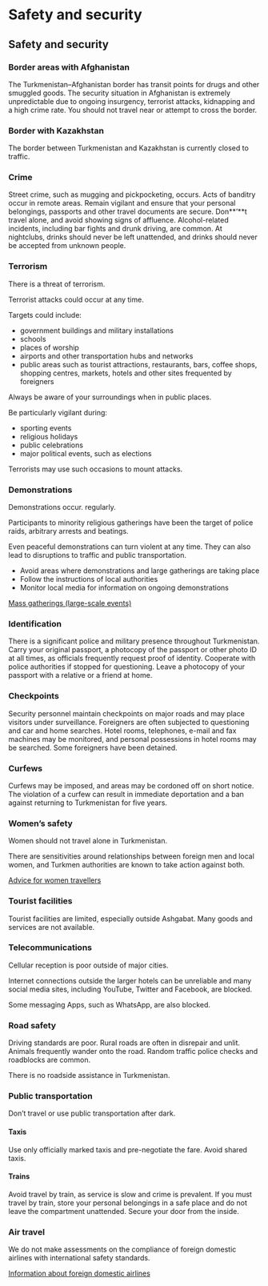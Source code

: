 # Safety and security

## Safety and security

### Border areas with Afghanistan

The Turkmenistan–Afghanistan border has transit points for drugs and other smuggled goods. The security situation in Afghanistan is extremely unpredictable due to ongoing insurgency, terrorist attacks, kidnapping and a high crime rate. You should not travel near or attempt to cross the border.

### Border with Kazakhstan

The border between Turkmenistan and Kazakhstan is currently closed to traffic.

### Crime

Street crime, such as mugging and pickpocketing, occurs. Acts of banditry occur in remote areas. Remain vigilant and ensure that your personal belongings, passports and other travel documents are secure. Don**’**t travel alone, and avoid showing signs of affluence. Alcohol-related incidents, including bar fights and drunk driving, are common. At nightclubs, drinks should never be left unattended, and drinks should never be accepted from unknown people.

### Terrorism

There is a threat of terrorism.

Terrorist attacks could occur at any time.

Targets could include:

* government buildings and military installations
* schools
* places of worship
* airports and other transportation hubs and networks
* public areas such as tourist attractions, restaurants, bars, coffee shops, shopping centres, markets, hotels and other sites frequented by foreigners

Always be aware of your surroundings when in public places.

Be particularly vigilant during:

* sporting events
* religious holidays
* public celebrations
* major political events, such as elections

Terrorists may use such occasions to mount attacks.

### Demonstrations

Demonstrations occur. regularly.

Participants to minority religious gatherings have been the target of police raids, arbitrary arrests and beatings.

Even peaceful demonstrations can turn violent at any time. They can also lead to disruptions to traffic and public transportation.

* Avoid areas where demonstrations and large gatherings are taking place
* Follow the instructions of local authorities
* Monitor local media for information on ongoing demonstrations

[Mass gatherings (large-scale events)](https://travel.gc.ca/travelling/health-safety/mass-gatherings)

### Identification

There is a significant police and military presence throughout Turkmenistan. Carry your original passport, a photocopy of the passport or other photo ID at all times, as officials frequently request proof of identity. Cooperate with police authorities if stopped for questioning. Leave a photocopy of your passport with a relative or a friend at home.

### Checkpoints

Security personnel maintain checkpoints on major roads and may place visitors under surveillance. Foreigners are often subjected to questioning and car and home searches. Hotel rooms, telephones, e-mail and fax machines may be monitored, and personal possessions in hotel rooms may be searched. Some foreigners have been detained.

### Curfews

Curfews may be imposed, and areas may be cordoned off on short notice. The violation of a curfew can result in immediate deportation and a ban against returning to Turkmenistan for five years.

### Women’s safety

Women should not travel alone in Turkmenistan.

There are sensitivities around relationships between foreign men and local women, and Turkmen authorities are known to take action against both.

[Advice for women travellers](https://travel.gc.ca/travelling/health-safety/advice-for-women-travellers "Advice for women travellers")

### Tourist facilities

Tourist facilities are limited, especially outside Ashgabat. Many goods and services are not available.

### Telecommunications

Cellular reception is poor outside of major cities.

Internet connections outside the larger hotels can be unreliable and many social media sites, including YouTube, Twitter and Facebook, are blocked.

Some messaging Apps, such as WhatsApp, are also blocked.

### Road safety

Driving standards are poor. Rural roads are often in disrepair and unlit. Animals frequently wander onto the road. Random traffic police checks and roadblocks are common.

There is no roadside assistance in Turkmenistan.

### Public transportation

Don’t travel or use public transportation after dark.

#### Taxis

Use only officially marked taxis and pre-negotiate the fare. Avoid shared taxis.

#### Trains

Avoid travel by train, as service is slow and crime is prevalent. If you must travel by train, store your personal belongings in a safe place and do not leave the compartment unattended. Secure your door from the inside.

### Air travel

We do not make assessments on the compliance of foreign domestic airlines with international safety standards.

[Information about foreign domestic airlines](https://travel.gc.ca/air/in-flight-safety#other)